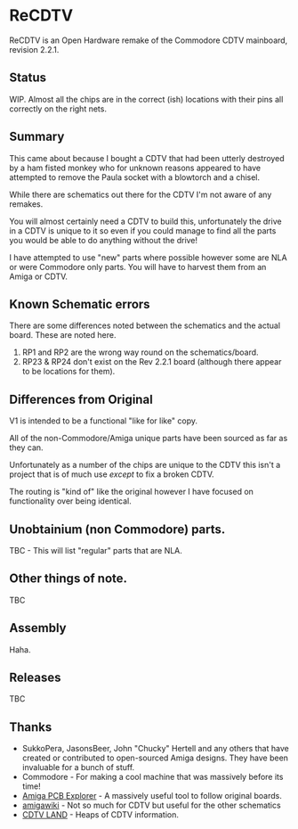 # ReCDTV
ReCDTV is an Open Hardware remake of the Commodore CDTV mainboard, revision 2.2.1.

## Status

WIP. Almost all the chips are in the correct (ish) locations with their pins all correctly on the right nets.

## Summary
This came about because I bought a CDTV that had been utterly destroyed by a ham fisted monkey who for unknown reasons appeared to have attempted to remove the Paula socket with a blowtorch and a chisel. 

While there are schematics out there for the CDTV I'm not aware of any remakes.

You will almost certainly need a CDTV to build this, unfortunately the drive in a CDTV is unique to it so even if you could manage to find all the parts you would be able to do anything without the drive!

I have attempted to use "new" parts where possible however some are NLA or were Commodore only parts. You will have to harvest them from an Amiga or CDTV.

## Known Schematic errors

There are some differences noted between the schematics and the actual board. These are noted here. 

1) RP1 and RP2 are the wrong way round on the schematics/board.
2) RP23 & RP24 don't exist on the Rev 2.2.1 board (although there appear to be locations for them).

## Differences from Original

V1 is intended to be a functional "like for like" copy. 

All of the non-Commodore/Amiga unique parts have been sourced as far as they can. 

Unfortunately as a number of the chips are unique to the CDTV this isn't a project that is of much use *except* to fix a broken CDTV. 

The routing is "kind of" like the original however I have focused on functionality over being identical. 

## Unobtainium (non Commodore) parts.

TBC - This will list "regular" parts that are NLA. 

## Other things of note. 

TBC

## Assembly

Haha. 

## Releases

TBC

## Thanks

- SukkoPera, JasonsBeer, John "Chucky" Hertell and any others that have created or contributed to open-sourced Amiga designs. They have been invaluable for a bunch of stuff.
- Commodore - For making a cool machine that was massively before its time!
- [Amiga PCB Explorer](http://amigapcb.org) - A massively useful tool to follow original boards.
- [amigawiki](https://www.amigawiki.org/doku.php?id=en:service:schematics) - Not so much for CDTV but useful for the other schematics
- [CDTV LAND](https://cdtvland.com/) - Heaps of CDTV information.
